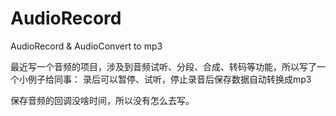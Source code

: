 # AudioRecord
AudioRecord &amp; AudioConvert to mp3

最近写一个音频的项目，涉及到音频试听、分段、合成、转码等功能，所以写了一个小例子给同事：
录后可以暂停、试听，停止录音后保存数据自动转换成mp3

保存音频的回调没啥时间，所以没有怎么去写。
